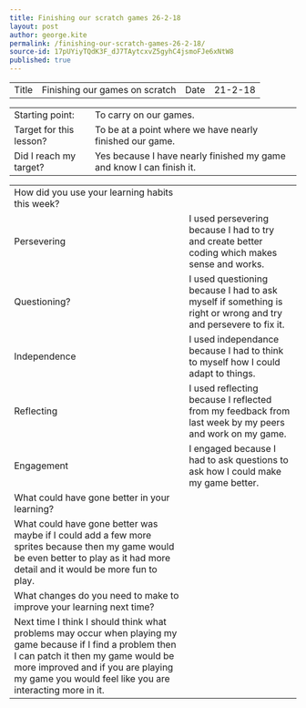 ```yaml
---
title: Finishing our scratch games 26-2-18
layout: post
author: george.kite
permalink: /finishing-our-scratch-games-26-2-18/
source-id: 17pUYiyTQdK3F_dJ7TAytcxvZ5gyhC4jsmoFJe6xNtW8
published: true
---
```

<table>
  <tr>
    <td>Title</td>
    <td>Finishing our games on scratch</td>
    <td>Date</td>
    <td>21-2-18</td>
  </tr>
</table>


<table>
  <tr>
    <td>Starting point:</td>
    <td>To carry on our games.</td>
  </tr>
  <tr>
    <td>Target for this lesson?</td>
    <td>To be at a point where we have nearly finished our game.</td>
  </tr>
  <tr>
    <td>Did I reach my target? </td>
    <td>Yes because I have nearly finished my game and know I can finish it.</td>
  </tr>
</table>


<table>
  <tr>
    <td>How did you use your learning habits this week?</td>
    <td></td>
  </tr>
  <tr>
    <td>Persevering</td>
    <td>I used persevering because I had to try and create better coding which makes sense and works.</td>
  </tr>
  <tr>
    <td>Questioning?</td>
    <td>I used questioning because I had to ask myself if something is right or wrong and try and persevere to fix it.</td>
  </tr>
  <tr>
    <td>Independence</td>
    <td>I used independance because I had to think to myself how I could adapt to things.</td>
  </tr>
  <tr>
    <td>Reflecting</td>
    <td>I used reflecting because I reflected from my feedback from last week by my peers and work on my game.</td>
  </tr>
  <tr>
    <td>Engagement</td>
    <td>I engaged because I had to ask questions to ask how I could make my game better.</td>
  </tr>
  <tr>
    <td>What could have gone better in your learning?</td>
    <td></td>
  </tr>
  <tr>
    <td>What could have gone better was maybe if I could add a few more sprites because then my game would be even better to play as it had more detail and it would be more fun to play.</td>
    <td></td>
  </tr>
  <tr>
    <td>What changes do you need to make to improve your learning next time?</td>
    <td></td>
  </tr>
  <tr>
    <td>Next time I think I should think what problems may occur when playing my game because if I find a problem then I can patch it then my game would be more improved and if you are playing my game you would feel like you are interacting more in it.</td>
    <td></td>
  </tr>
</table>


